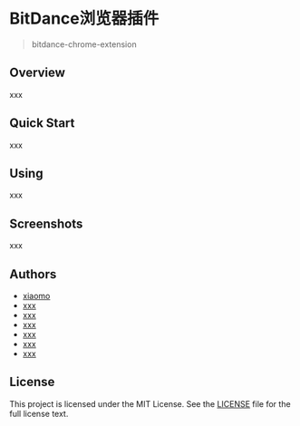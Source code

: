# BitDance浏览器插件

> bitdance-chrome-extension

## Overview

xxx

## Quick Start

xxx

## Using

xxx

## Screenshots

xxx

## Authors

- [xiaomo](https://github.com/coder-xiaomo)
- [xxx](xxx)
- [xxx](xxx)
- [xxx](xxx)
- [xxx](xxx)
- [xxx](xxx)
- [xxx](xxx)

## License

This project is licensed under the MIT License. See the [LICENSE](./LICENSE) file for the full license text.

